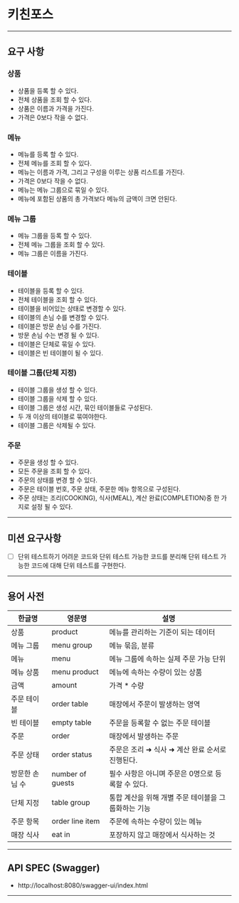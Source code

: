 # 키친포스

---
## 요구 사항

### 상품 
* 상품을 등록 할 수 있다.
* 전체 상품을 조회 할 수 있다.
* 상품은 이름과 가격을 가진다.
* 가격은 0보다 작을 수 없다.

### 메뉴
* 메뉴를 등록 할 수 있다.
* 전체 메뉴를 조회 할 수 있다.
* 메뉴는 이름과 가격, 그리고 구성을 이루는 상품 리스트를 가진다.
* 가격은 0보다 작을 수 없다.
* 메뉴는 메뉴 그룹으로 묶일 수 있다.
* 메뉴에 포함된 상품의 총 가격보다 메뉴의 금액이 크면 안된다.

### 메뉴 그룹
* 메뉴 그룹을 등록 할 수 있다.
* 전체 메뉴 그룹을 조회 할 수 있다.
* 메뉴 그룹은 이름을 가진다.

### 테이블
* 테이블을 등록 할 수 있다.
* 전체 테이블을 조회 할 수 있다.
* 테이블을 비어있는 상태로 변경할 수 있다.
* 테이블의 손님 수를 변경할 수 있다.
* 테이블은 방문 손님 수를 가진다.
* 방문 손님 수는 변경 될 수 있다.
* 테이블은 단체로 묶일 수 있다.
* 테이블은 빈 테이블이 될 수 있다.

### 테이블 그룹(단체 지정)
* 테이블 그룹을 생성 할 수 있다.
* 테이블 그룹을 삭제 할 수 있다.
* 테이블 그룹은 생성 시간, 묶인 테이블들로 구성된다.
* 두 개 이상의 테이블로 묶여야한다.
* 테이블 그룹은 삭제될 수 있다.

### 주문
* 주문을 생성 할 수 있다.
* 모든 주문을 조회 할 수 있다.
* 주문의 상태를 변경 할 수 있다.
* 주문은 테이블 번호, 주문 상태, 주문한 메뉴 항목으로 구성된다.
* 주문 상태는 조리(COOKING), 식사(MEAL), 계산 완료(COMPLETION)중 한 가지로 설정 될 수 있다.


---
## 미션 요구사항
*[ ] 단위 테스트하기 어려운 코드와 단위 테스트 가능한 코드를 분리해 단위 테스트 가능한 코드에 대해 단위 테스트를 구현한다.


---

## 용어 사전

| 한글명 | 영문명 | 설명 |
| --- | --- | --- |
| 상품 | product | 메뉴를 관리하는 기준이 되는 데이터 |
| 메뉴 그룹 | menu group | 메뉴 묶음, 분류 |
| 메뉴 | menu | 메뉴 그룹에 속하는 실제 주문 가능 단위 |
| 메뉴 상품 | menu product | 메뉴에 속하는 수량이 있는 상품 |
| 금액 | amount | 가격 * 수량 |
| 주문 테이블 | order table | 매장에서 주문이 발생하는 영역 |
| 빈 테이블 | empty table | 주문을 등록할 수 없는 주문 테이블 |
| 주문 | order | 매장에서 발생하는 주문 |
| 주문 상태 | order status | 주문은 조리 ➜ 식사 ➜ 계산 완료 순서로 진행된다. |
| 방문한 손님 수 | number of guests | 필수 사항은 아니며 주문은 0명으로 등록할 수 있다. |
| 단체 지정 | table group | 통합 계산을 위해 개별 주문 테이블을 그룹화하는 기능 |
| 주문 항목 | order line item | 주문에 속하는 수량이 있는 메뉴 |
| 매장 식사 | eat in | 포장하지 않고 매장에서 식사하는 것 |
---
## API SPEC (Swagger)
* http://localhost:8080/swagger-ui/index.html

---


